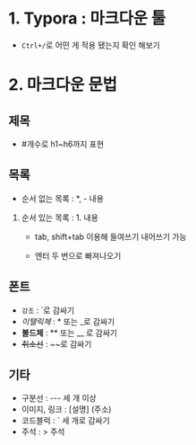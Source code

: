 # 1. Typora : 마크다운 툴

* `Ctrl+/`로 어떤 게 적용 됐는지 확인 해보기



# 2. 마크다운 문법

## 	제목

- #개수로 h1~h6까지 표현



## 목록
- 순서 없는 목록 : *, - 내용

1. 순서 있는 목록 : 1. 내용

   - tab, shift+tab 이용해 들여쓰기 내어쓰기 가능

   - 엔터 두 번으로 빠져나오기



## 폰트
- `강조` : `로 감싸기 
- *이탤릭체* : * 또는 _로 감싸기
- **볼드체** : ** 또는 __ 로 감싸기
- ~~취소선~~ : ~~로 감싸기



## 기타
- 구분선 : --- 세 개 이상
- 이미지, 링크 : [설명] (주소)
- 코드블럭 : ` 세 개로 감싸기
- 주석 : > 주석

